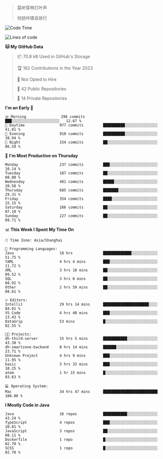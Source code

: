 > 莫听穿林打叶声
> 
> 何妨吟啸且徐行

<!-- ![Github Stats](https://github-readme-stats.vercel.app/api?username=catch6&count_private=true&show_icons=true&theme=gruvbox) -->

<!-- ![Top Langs](https://github-readme-stats.vercel.app/api/top-langs/?username=catch6&layout=compact) -->

<!--START_SECTION:waka-->
![Code Time](http://img.shields.io/badge/Code%20Time-53%20hrs%203%20mins-blue)

![Lines of code](https://img.shields.io/badge/From%20Hello%20World%20I%27ve%20Written-9.3%20million%20lines%20of%20code-blue)

**🐱 My GitHub Data** 

> 📦 70.8 kB Used in GitHub's Storage 
 > 
> 🏆 162 Contributions in the Year 2023
 > 
> 🚫 Not Opted to Hire
 > 
> 📜 42 Public Repositories 
 > 
> 🔑 14 Private Repositories 
 > 
**I'm an Early 🐤** 

```text
🌞 Morning                296 commits         ███░░░░░░░░░░░░░░░░░░░░░░   12.67 % 
🌆 Daytime                977 commits         ██████████░░░░░░░░░░░░░░░   41.81 % 
🌃 Evening                910 commits         ██████████░░░░░░░░░░░░░░░   38.94 % 
🌙 Night                  154 commits         ██░░░░░░░░░░░░░░░░░░░░░░░   06.59 % 
```
📅 **I'm Most Productive on Thursday** 

```text
Monday                   237 commits         ███░░░░░░░░░░░░░░░░░░░░░░   10.14 % 
Tuesday                  187 commits         ██░░░░░░░░░░░░░░░░░░░░░░░   08.00 % 
Wednesday                481 commits         █████░░░░░░░░░░░░░░░░░░░░   20.58 % 
Thursday                 685 commits         ███████░░░░░░░░░░░░░░░░░░   29.31 % 
Friday                   354 commits         ████░░░░░░░░░░░░░░░░░░░░░   15.15 % 
Saturday                 166 commits         ██░░░░░░░░░░░░░░░░░░░░░░░   07.10 % 
Sunday                   227 commits         ██░░░░░░░░░░░░░░░░░░░░░░░   09.71 % 
```


📊 **This Week I Spent My Time On** 

```text
🕑︎ Time Zone: Asia/Shanghai

💬 Programming Languages: 
Java                     18 hrs              █████████████░░░░░░░░░░░░   51.75 % 
YAML                     4 hrs 4 mins        ███░░░░░░░░░░░░░░░░░░░░░░   11.72 % 
XML                      3 hrs 18 mins       ██░░░░░░░░░░░░░░░░░░░░░░░   09.52 % 
SQL                      3 hrs 6 mins        ██░░░░░░░░░░░░░░░░░░░░░░░   08.92 % 
Other                    2 hrs 59 mins       ██░░░░░░░░░░░░░░░░░░░░░░░   08.61 % 

🔥 Editors: 
IntelliJ                 29 hrs 14 mins      █████████████████████░░░░   84.01 % 
VS Code                  4 hrs 40 mins       ███░░░░░░░░░░░░░░░░░░░░░░   13.43 % 
DataGrip                 53 mins             █░░░░░░░░░░░░░░░░░░░░░░░░   02.55 % 

🐱‍💻 Projects: 
dh-third-server          15 hrs 5 mins       ███████████░░░░░░░░░░░░░░   43.38 % 
dh-smartzone-backend     8 hrs 14 mins       ██████░░░░░░░░░░░░░░░░░░░   23.71 % 
Unknown Project          4 hrs 9 mins        ███░░░░░░░░░░░░░░░░░░░░░░   11.95 % 
basic                    3 hrs 33 mins       ███░░░░░░░░░░░░░░░░░░░░░░   10.25 % 
atom                     1 hr 15 mins        █░░░░░░░░░░░░░░░░░░░░░░░░   03.63 % 

💻 Operating System: 
Mac                      34 hrs 47 mins      █████████████████████████   100.00 % 
```

**I Mostly Code in Java** 

```text
Java                     16 repos            ███████████░░░░░░░░░░░░░░   43.24 % 
TypeScript               4 repos             ███░░░░░░░░░░░░░░░░░░░░░░   10.81 % 
JavaScript               3 repos             ██░░░░░░░░░░░░░░░░░░░░░░░   08.11 % 
Dockerfile               1 repo              █░░░░░░░░░░░░░░░░░░░░░░░░   02.70 % 
SCSS                     1 repo              █░░░░░░░░░░░░░░░░░░░░░░░░   02.70 % 
```




<!--END_SECTION:waka-->
